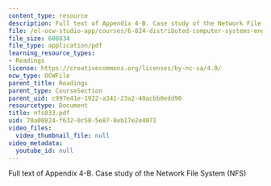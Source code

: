 ```yaml
---
content_type: resource
description: Full text of Appendix 4-B. Case study of the Network File System (NFS)
file: /ol-ocw-studio-app/courses/6-824-distributed-computer-systems-engineering-spring-2006/70a00824f6320c585e878eb17e2e4071_nfs033.pdf
file_size: 608834
file_type: application/pdf
learning_resource_types:
- Readings
license: https://creativecommons.org/licenses/by-nc-sa/4.0/
ocw_type: OCWFile
parent_title: Readings
parent_type: CourseSection
parent_uid: c997e41e-1922-a341-23a2-40acbb0edd90
resourcetype: Document
title: nfs033.pdf
uid: 70a00824-f632-0c58-5e87-8eb17e2e4071
video_files:
  video_thumbnail_file: null
video_metadata:
  youtube_id: null
---
```

Full text of Appendix 4-B. Case study of the Network File System (NFS)